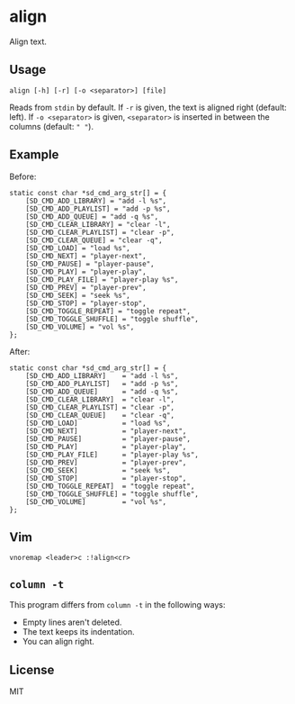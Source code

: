 align
=====

Align text.

Usage
-----

    align [-h] [-r] [-o <separator>] [file]

Reads from `stdin` by default.
If `-r` is given, the text is aligned right (default: left).
If `-o <separator>` is given, `<separator>` is inserted in between the columns (default: `" "`).

Example
-------

Before:

	static const char *sd_cmd_arg_str[] = {
		[SD_CMD_ADD_LIBRARY] = "add -l %s",
		[SD_CMD_ADD_PLAYLIST] = "add -p %s",
		[SD_CMD_ADD_QUEUE] = "add -q %s",
		[SD_CMD_CLEAR_LIBRARY] = "clear -l",
		[SD_CMD_CLEAR_PLAYLIST] = "clear -p",
		[SD_CMD_CLEAR_QUEUE] = "clear -q",
		[SD_CMD_LOAD] = "load %s",
		[SD_CMD_NEXT] = "player-next",
		[SD_CMD_PAUSE] = "player-pause",
		[SD_CMD_PLAY] = "player-play",
		[SD_CMD_PLAY_FILE] = "player-play %s",
		[SD_CMD_PREV] = "player-prev",
		[SD_CMD_SEEK] = "seek %s",
		[SD_CMD_STOP] = "player-stop",
		[SD_CMD_TOGGLE_REPEAT] = "toggle repeat",
		[SD_CMD_TOGGLE_SHUFFLE] = "toggle shuffle",
		[SD_CMD_VOLUME] = "vol %s",
	};

After:

	static const char *sd_cmd_arg_str[] = {
		[SD_CMD_ADD_LIBRARY]    = "add -l %s",
		[SD_CMD_ADD_PLAYLIST]   = "add -p %s",
		[SD_CMD_ADD_QUEUE]      = "add -q %s",
		[SD_CMD_CLEAR_LIBRARY]  = "clear -l",
		[SD_CMD_CLEAR_PLAYLIST] = "clear -p",
		[SD_CMD_CLEAR_QUEUE]    = "clear -q",
		[SD_CMD_LOAD]           = "load %s",
		[SD_CMD_NEXT]           = "player-next",
		[SD_CMD_PAUSE]          = "player-pause",
		[SD_CMD_PLAY]           = "player-play",
		[SD_CMD_PLAY_FILE]      = "player-play %s",
		[SD_CMD_PREV]           = "player-prev",
		[SD_CMD_SEEK]           = "seek %s",
		[SD_CMD_STOP]           = "player-stop",
		[SD_CMD_TOGGLE_REPEAT]  = "toggle repeat",
		[SD_CMD_TOGGLE_SHUFFLE] = "toggle shuffle",
		[SD_CMD_VOLUME]         = "vol %s",
	};

Vim
---

    vnoremap <leader>c :!align<cr>


`column -t`
-----------

This program differs from `column -t` in the following ways:

- Empty lines aren't deleted.
- The text keeps its indentation.
- You can align right.

License
-------

MIT
